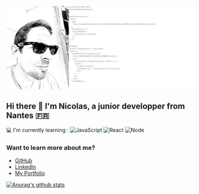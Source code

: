 ![Cover](https://github.com/NicolasBonamy/NicolasBonamy/blob/main/NBo.jpg)

## Hi there 👋 I'm Nicolas, a junior developper from Nantes 🇫🇷

💻 I'm currently learning : ![JavaScript](https://img.shields.io/badge/JavaScript-yellow) ![React](https://img.shields.io/badge/React-blue) ![Node](https://img.shields.io/badge/Node-green)

### Want to learn more about me?

* [GitHub](https://github.com/NicolasBonamy)
* [LinkedIn](https://www.linkedin.com/in/nicolas-bonamy/)
* [My Portfolio](https://portfolio-nicolas-bonamy.netlify.app/)

[![Anurag's github stats](https://github-readme-stats.vercel.app/api?username=NicolasBonamy)](https://github.com/anuraghazra/github-readme-stats)
